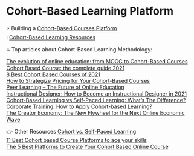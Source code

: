 # Cohort-Based Learning Platform

⚡ Building a [Cohort-Based Courses Platform](https://www.teachfloor.com/)<br />
ℹ️ [Cohort-Based Learning Resources](https://blog.teachfloor.com/)<br />

🔝 Top articles about Cohort-Based Learning Methodology:

[The evolution of online education: from MOOC to Cohort-Based Courses](https://blog.teachfloor.com/evolution-online-education-cohort-based-courses/)<br />
[Cohort Based Course: the complete guide 2021](https://blog.teachfloor.com/cohort-based-course-the-complete-guide-2021/)<br />
[8 Best Cohort Based Courses of 2021](https://blog.teachfloor.com/8-best-cohort-based-courses-of-2021/)<br />
[How to Strategize Pricing for Your Cohort-Based Courses](https://blog.teachfloor.com/pricing-strategies-for-your-cohort-based-courses/)<br />
[Peer Learning – The Future of Online Education](https://blog.teachfloor.com/peer-learning-the-future-of-online-education/)<br />
[Instructional Designer: How to Become an Instructional Designer in 2021](https://blog.teachfloor.com/how-to-become-an-instructional-designer/)<br />
[Cohort-Based Learning vs Self-Paced Learning: What’s The Difference?](https://blog.teachfloor.com/cohort-based-learning-vs-self-paced-learning/)<br />
[Corporate Training: How to Apply Cohort-based Learning?](https://blog.teachfloor.com/corporate-training-how-to-apply-cohort-based-learning/)<br />
[The Creator Economy: The New Flywheel for the Next Online Economic Wave](https://blog.teachfloor.com/the-creator-economy-the-new-flywheel-for-the-next-online-economic-wave/)<br />

👉 Other Resources
[Cohort vs. Self-Paced Learning](https://online.wharton.upenn.edu/blog/cohort-vs-self-paced-learning/)<br />
[11 Best Cohort based Course Platforms to ace your skills](https://logicranks.com/blog/best-cohort-based-course-platforms-to-ace-your-skills/)<br />
[The 5 Best Platforms to Create Your Cohort Based Online Course](https://medium.com/swlh/the-4-best-platforms-to-create-your-cohort-based-online-course-96de7d2906ff)

